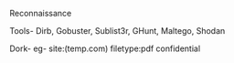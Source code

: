 Reconnaissance

Tools-
Dirb, Gobuster, Sublist3r, GHunt, Maltego, Shodan

Dork-
eg- site:(temp.com) filetype:pdf confidential
